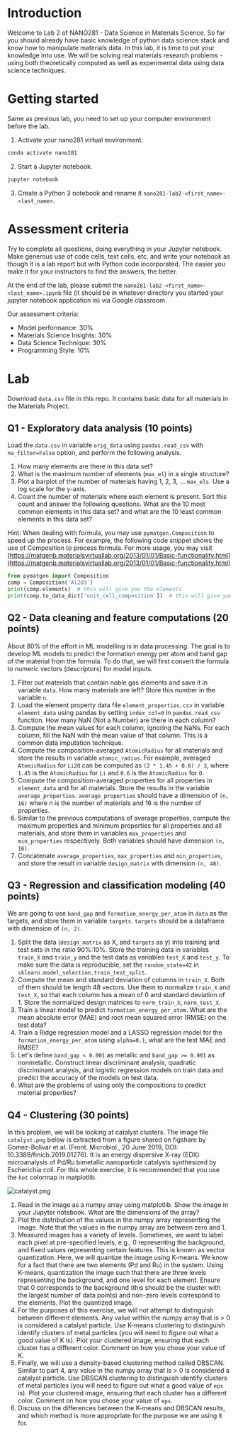 # Introduction

Welcome to Lab 2 of NANO281 - Data Science in Materials Science. So far you should already have basic knowledge of python data science stack and know how to manipulate materials data. In this lab, it is time to put your knowledge into use. We will be solving real materials research problems - using both theoretically computed as well as experimental data using data science techniques. 

# Getting started

Same as previous lab, you need to set up your computer environment before the lab. 

1. Activate your nano281 virtual environment.
```bash
conda activate nano281
```

2. Start a Jupyter notebook.
```bash
jupyter notebook
```

3. Create a Python 3 notebook and rename it `nano281-lab2-<first_name>-<last_name>`.

# Assessment criteria
Try to complete all questions, doing everything in your Jupyter notebook. Make generous use of code cells, text cells, etc. and write your notebook as though it is a lab report but with Python code incorporated. The easier you make it for your instructors to find the answers, the better.

At the end of the lab, please submit the `nano281-lab2-<first_name>-<last_name>.ipynb` file (it should be in whatever directory you started your jupyter notebook application in) via Google classroom.

Our assessment criteria:

- Model performance: 30%
- Materials Science Insights: 30%
- Data Science Technique: 30%
- Programming Style: 10%


# Lab

Download `data.csv` file in this repo. It contains basic data for all materials in the Materials Project.

## Q1 - Exploratory data analysis (10 points)

Load the `data.csv` in variable `orig_data` using `pandas.read_csv` with `na_filter=False` option, and perform the following analysis. 

1. How many elements are there in this data set?
2. What is the maximum number of elements (`max_el`) in a single structure?
3. Plot a barplot of the number of materials having 1, 2, 3, ... `max_els`. Use a log scale for the y-axis.
4. Count the number of materials where each element is present. Sort this count and answer the following questions. What are the 10 most common elements in this data set? and what are the 10 least common elements in this data set?

Hint: When dealing with formula, you may use `pymatgen.Composition` to speed up the process. For example, the following code snippet shows the use of Composition to process formula. For more usage, you may visit [https://matgenb.materialsvirtuallab.org/2013/01/01/Basic-functionality.html](https://matgenb.materialsvirtuallab.org/2013/01/01/Basic-functionality.html) 

```python
from pymatgen import Composition
comp = Composition('Al2O3')
print(comp.elements)  # this will give you the elements
print(comp.to_data_dict['unit_cell_composition'])  # this will give you the elementstr-stoichiometry dictionary.

```
## Q2 - Data cleaning and feature computations (20 points)

About 80% of the effort in ML modelling is in data processing. The goal is to develop ML models to predict the formation energy per atom and band gap of the material from the formula. To do that, we will first convert the formula to numeric vectors (descriptors) for model inputs. 

1. Filter out materials that contain noble gas elements and save it in variable `data`. How many materials are left? Store this number in the variable `n`.
2. Load the element property data file `element_properties.csv` in variable `element_data` using pandas by setting `index_col=0` in `pandas.read_csv` function. How many NaN (Not a Number) are there in each column? 
3. Compute the mean values for each column, ignoring the NaNs. For each column, fill the NaN with the mean value of that column. This is a common data imputation technique.
4. Compute the composition-averaged `AtomicRadius` for all materials and store the results in variable `atomic_radius`. For example, averaged `AtomicRadius` for `Li2O` can be computed as `(2 * 1.45 + 0.6) / 3`, where `1.45` is the `AtomicRadius` for `Li` and `0.6` is the `AtomicRadius` for `O`.
5. Compute the composition-averaged properties for all properties in `element_data` and for all materials. Store the results in the variable `average_properties`. `average_properties` should have a dimension of `(n, 16)` where n is the number of materials and 16 is the number of properties.
6. Similar to the previous computations of average properties, compute the maximum properties and minimum properties for all properties and all materials, and store them in variables `max_properties` and `min_properties` respectively. Both variables should have dimension `(n, 16)`.
7. Concatenate `average_properties`, `max_properties` and `min_properties`, and store the result in variable `design_matrix` with dimension `(n, 48)`. 

## Q3 - Regression and classification modeling (40 points)

We are going to use `band_gap` and `formation_energy_per_atom` in `data` as the targets, and store them in variable `targets`. `targets` should be a dataframe with dimension of `(n, 2)`. 

1. Split the data (`design_matrix` as X, and `targets` as y) into training and test sets in the ratio 90%:10%. Store the training data in variables `train_X` and `train_y` and the test data as variables `test_X` and `test_y`. To make sure the data is reproducible, set the `random_state=42` in `sklearn.model_selection.train_test_split`.
2. Compute the mean and standard deviation of columns in `train_X`. Both of them should be length 48 vectors. Use them to normalize `train_X` and `test_X`, so that each column has a mean of 0 and standard deviation of 1. Store the normalized design matrices to `norm_train_X`, `norm_test_X`. 
3. Train a linear model to predict `formation_energy_per_atom`. What are the mean absolute error (MAE) and root mean squared error (RMSE) on the test data?
4. Train a Ridge regression model and a LASSO regression model for the `formation_energy_per_atom` using `alpha=0.1`, what are the test MAE and RMSE?
5. Let's define `band_gap < 0.001` as metallic and `band_gap >= 0.001` as nonmetallic. Construct linear discriminant analysis, quadratic discriminant analysis, and logistic regression models on train data and predict the accuracy of the models on test data. 
6. What are the problems of using only the compositions to predict material properties?

## Q4 - Clustering (30 points)

In this problem, we will be looking at catalyst clusters. The image file `catalyst.png` below is extracted from a figure shared on figshare by Gomez-Bolivar et al. (Front. Microbiol., 20 June 2019, DOI: 10.3389/fmicb.2019.01276). It is an energy dispersive X-ray (EDX) microanalysis of Pd/Ru bimetallic nanoparticle catalysts synthesized by Escherichia coli. For this whole exercise, it is recommended that you use the `hot` colormap in matplotlib.

![catalyst.png](catalyst.png "catalyst.png")

1. Read in the image as a numpy array using matplotlib. Show the image in your Jupyter notebook. What are the dimensions of the array?
2. Plot the distribution of the values in the numpy array representing the image. Note that the values in the numpy array are between zero and 1.
3. Measured images has a variety of levels. Sometimes, we want to label each pixel at pre-specified levels, e.g., 0 representing the background, and fixed values representing certain features. This is known as vector quantization. Here, we will quantize the image using K-means. We know for a fact that there are two elements (Pd and Ru) in the system. Using K-means, quantization the image such that there are three levels representing the background, and one level for each element. Ensure that 0 corresponds to the background (this should be the cluster with the largest number of data points) and non-zero levels correspond to the elements. Plot the quantized image.
4. For the purposes of this exercise, we will not attempt to distinguish between different elements. Any value within the numpy array that is > 0 is considered a catalyst particle. Use K-means clustering to distinguish identify clusters of metal particles (you will need to figure out what a good value of K is). Plot your clustered image, ensuring that each cluster has a different color. Comment on how you chose your value of K.
5. Finally, we will use a density-based clustering method called DBSCAN. Similar to part 4, any value in the numpy array that is > 0 is considered a catalyst particle. Use DBSCAN clustering to distinguish identify clusters of metal particles (you will need to figure out what a good value of `eps` is). Plot your clustered image, ensuring that each cluster has a different color. Comment on how you chose your value of `eps`.
6. Discuss on the differences between the K-means and DBSCAN results, and which method is more appropriate for the purpose we are using it for.